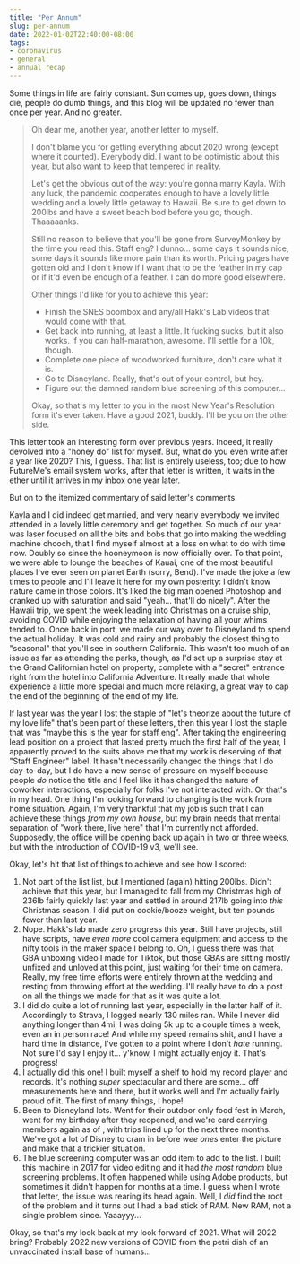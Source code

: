 ```yaml
---
title: "Per Annum"
slug: per-annum
date: 2022-01-02T22:40:00-08:00
tags:
- coronavirus
- general
- annual recap
---
```

Some things in life are fairly constant. Sun comes up, goes down, things die, people do dumb things, and this blog will be updated no fewer than once per year. And no greater.

> Oh dear me, another year, another letter to myself.
>
> I don't blame you for getting everything about 2020 wrong (except where it counted). Everybody did. I want to be optimistic about this year, but also want to keep that tempered in reality.
>
> Let's get the obvious out of the way: you're gonna marry Kayla. With any luck, the pandemic cooperates enough to have a lovely little wedding and a lovely little getaway to Hawaii. Be sure to get down to 200lbs and have a sweet beach bod before you go, though. Thaaaaanks.
>
> Still no reason to believe that you'll be gone from SurveyMonkey by the time you read this. Staff eng? I dunno... some days it sounds nice, some days it sounds like more pain than its worth. Pricing pages have gotten old and I don't know if I want that to be the feather in my cap or if it'd even be enough of a feather. I can do more good elsewhere.
>
> Other things I'd like for you to achieve this year:
> - Finish the SNES boombox and any/all Hakk's Lab videos that would come with that.
> - Get back into running, at least a little. It fucking sucks, but it also works. If you can half-marathon, awesome. I'll settle for a 10k, though.
> - Complete one piece of woodworked furniture, don't care what it is.
> - Go to Disneyland. Really, that's out of your control, but hey.
> - Figure out the damned random blue screening of this computer...
>
> Okay, so that's my letter to you in the most New Year's Resolution form it's ever taken. Have a good 2021, buddy. I'll be you on the other side.

This letter took an interesting form over previous years. Indeed, it really devolved into a "honey do" list for myself. But, what do you even write after a year like 2020? This, I guess. That list is entirely useless, too; due to how FutureMe's email system works, after that letter is written, it waits in the ether until it arrives in my inbox one year later.

But on to the itemized commentary of said letter's comments.

Kayla and I did indeed get married, and very nearly everybody we invited attended in a lovely little ceremony and get together. So much of our year was laser focused on all the bits and bobs that go into making the wedding machine chooch, that I find myself almost at a loss on what to do with time now. Doubly so since the hooneymoon is now officially over. To that point, we were able to lounge the beaches of Kauai, one of the most beautiful places I've ever seen on planet Earth (sorry, Bend). I've made the joke a few times to people and I'll leave it here for my own posterity: I didn't know nature came in those colors. It's liked the big man opened Photoshop and cranked up with saturation and said "yeah... that'll do nicely". After the Hawaii trip, we spent the week leading into Christmas on a cruise ship, avoiding COVID while enjoying the relaxation of having all your whims tended to. Once back in port, we made our way over to Disneyland to spend the actual holiday. It was cold and rainy and probably the closest thing to "seasonal" that you'll see in southern California. This wasn't too much of an issue as far as attending the parks, though, as I'd set up a surprise stay at the Grand Californian hotel on property, complete with a "secret" entrance right from the hotel into California Adventure. It really made that whole experience a little more special and much more relaxing, a great way to cap the end of the beginning of the end of my life.

If last year was the year I lost the staple of "let's theorize about the future of my love life" that's been part of these letters, then this year I lost the staple that was "maybe this is the year for staff eng". After taking the engineering lead position on a project that lasted pretty much the first half of the year, I apparently proved to the suits above me that my work is deserving of that "Staff Engineer" label. It hasn't necessarily changed the things that I do day-to-day, but I do have a new sense of pressure on myself because people _do_ notice the title and I feel like it has changed the nature of coworker interactions, especially for folks I've not interacted with. Or that's in my head. One thing I'm looking forward to changing is the work from home situation. Again, I'm very thankful that my job is such that I can achieve these things _from my own house_, but my brain needs that mental separation of "work there, live here" that I'm currently not afforded. Supposedly, the office will be opening back up again in two or three weeks, but with the introduction of COVID-19 v3, we'll see.

Okay, let's hit that list of things to achieve and see how I scored:

1. Not part of the list list, but I mentioned (again) hitting 200lbs. Didn't achieve that this year, but I managed to fall from my Christmas high of 236lb fairly quickly last year and settled in around 217lb going into _this_ Christmas season. I did put on cookie/booze weight, but ten pounds fewer than last year.
2. Nope. Hakk's lab made zero progress this year. Still have projects, still have scripts, have _even more_ cool camera equipment and access to the nifty tools in the maker space I belong to. Oh, I guess there was that GBA unboxing video I made for Tiktok, but those GBAs are sitting mostly unfixed and unloved at this point, just waiting for their time on camera. Really, my free time efforts were entirely thrown at the wedding and resting from throwing effort at the wedding. I'll really have to do a post on all the things we made for that as it was quite a lot.
3. I did do quite a lot of running last year, especially in the latter half of it. Accordingly to Strava, I logged nearly 130 miles ran. While I never did anything longer than 4mi, I was doing 5k up to a couple times a week, even an in person race! And while my speed remains shit, and I have a hard time in distance, I've gotten to a point where I don't _hate_ running. Not sure I'd say I enjoy it... y'know, I might actually enjoy it. That's progress!
4. I actually did this one! I built myself a shelf to hold my record player and records. It's nothing _super_ spectacular and there are some... off measurements here and there, but it works well and I'm actually fairly proud of it. The first of many things, I hope!
5. Been to Disneyland lots. Went for their outdoor only food fest in March, went for my birthday after they reopened, and we're card carrying members again as of , with trips lined up for the next three months. We've got a lot of Disney to cram in before _wee ones_ enter the picture and make that a trickier situation.
6. The blue screening computer was an odd item to add to the list. I built this machine in 2017 for video editing and it had _the most random_ blue screening problems. It often happened while using Adobe products, but sometimes it didn't happen for months at a time. I guess when I wrote that letter, the issue was rearing its head again. Well, I _did_ find the root of the problem and it turns out I had a bad stick of RAM. New RAM, not a single problem since. Yaaayyy...

Okay, so that's my look back at my look forward of 2021. What will 2022 bring? Probably 2022 new versions of COVID from the petri dish of an unvaccinated install base of humans...

